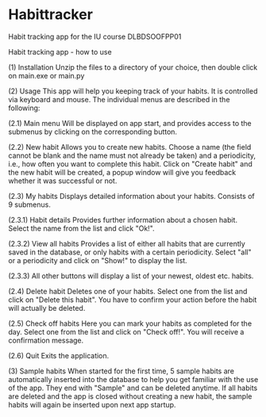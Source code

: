 # Habittracker
Habit tracking app for the IU course DLBDSOOFPP01

Habit tracking app - how to use

(1) Installation
Unzip the files to a directory of your choice, then double click on main.exe or main.py

(2) Usage
This app will help you keeping track of your habits. It is controlled via keyboard and mouse. The individual menus are described in the following:

(2.1) Main menu
Will be displayed on app start, and provides access to the submenus by clicking on the corresponding button. 

(2.2) New habit
Allows you to create new habits. Choose a name (the field cannot be blank and the name must not already be taken) and a periodicity, i.e., how often you want to complete this habit. Click on "Create habit" and the new habit will be created, a popup window will give you feedback whether it was successful or not.

(2.3) My habits
Displays detailed information about your habits. Consists of 9 submenus.

(2.3.1) Habit details
Provides further information about a chosen habit. Select the name from the list and click "Ok!".

(2.3.2) View all habits
Provides a list of either all habits that are currently saved in the database, or only habits with a certain periodicity. Select "all" or a periodicity and click on "Show!" to display the list.

(2.3.3) All other buttons will display a list of your newest, oldest etc. habits.

(2.4) Delete habit
Deletes one of your habits. Select one from the list and click on "Delete this habit". You have to confirm your action before the habit will actually be deleted.

(2.5) Check off habits
Here you can mark your habits as completed for the day. Select one from the list and click on "Check off!". You will receive a confirmation message.

(2.6) Quit
Exits the application.

(3) Sample habits
When started for the first time, 5 sample habits are automatically inserted into the database to help you get familiar with the use of the app. They end with "Sample" and can be deleted anytime. If all habits are deleted and the app is closed without creating a new habit, the sample habits will again be inserted upon next app startup.
